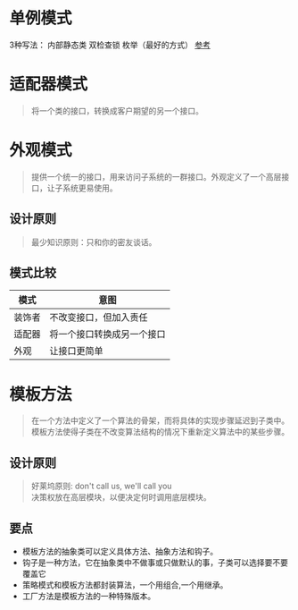 # 单例模式
3种写法：
内部静态类
双检查锁 
枚举（最好的方式）
[参考](https://www.jianshu.com/p/7053217b73cc)

# 适配器模式
> 将一个类的接口，转换成客户期望的另一个接口。

# 外观模式 
> 提供一个统一的接口，用来访问子系统的一群接口。外观定义了一个高层接口，让子系统更易使用。

## 设计原则
> 最少知识原则：只和你的密友谈话。

## 模式比较

模式|意图
-|-
装饰者|不改变接口，但加入责任
适配器|将一个接口转换成另一个接口
外观| 让接口更简单

# 模板方法
 >在一个方法中定义了一个算法的骨架，而将具体的实现步骤延迟到子类中。  
 模板方法使得子类在不改变算法结构的情况下重新定义算法中的某些步骤。

 ## 设计原则
> 好莱坞原则: don't call us, we'll call you   
  决策权放在高层模块，以便决定何时调用底层模块。

## 要点
- 模板方法的抽象类可以定义具体方法、抽象方法和钩子。
- 钩子是一种方法，它在抽象类中不做事或只做默认的事，子类可以选择要不要覆盖它
- 策略模式和模板方法都封装算法，一个用组合,一个用继承。
- 工厂方法是模板方法的一种特殊版本。

